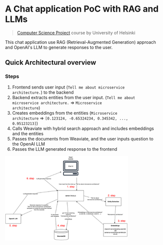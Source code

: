 # A Chat application PoC with RAG and LLMs
> [Computer Science Project](https://studies.helsinki.fi/courses/course-unit/hy-CU-135235236-2021-08-01) course by University of Helsinki

This chat application use RAG (Retrieval-Augmented Generation) approach and OpenAI's LLM to generate responses to the user.


## Quick Architectural overview


### Steps

1. Frontend sends user input (<code>Tell me about microservice architecture.</code>) to the backend
2. Backend extracts entities from the user input. (<code>Tell me about microservice architecture.</code> => <code>Microservice architecture</code>)
3. Creates embeddings from the entities (<code>Microservice architecture</code> => <code>[0.123124, -0.65324234, 0.345342, ..., 0.95123213]</code>)
4. Calls Weaviate with hybrid search approach and includes embeddings and the entities
5. Passes the documents from Weaviate, and the user inputs question to the OpenAI LLM
6. Passes the LLM generated response to the frontend

<img src="https://github.com/asianomainen/rag-a-tag/blob/main/docs/images/llm.drawio.png" width="80%" heigth="80%">